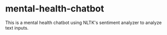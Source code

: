 # mental-health-chatbot
This is a mental health chatbot using NLTK's sentiment analyzer to analyze text inputs.
